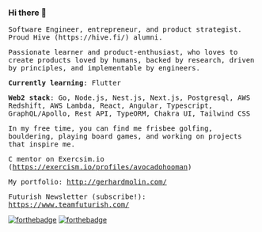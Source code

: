 ### Hi there 👋
<samp>
<p>
Software Engineer, entrepreneur, and product strategist. Proud Hive (https://hive.fi/) alumni.

Passionate learner and product-enthusiast, who loves to create products loved by humans, backed by research, driven by principles, and implementable by engineers.

**Currently learning**: Flutter
 
 **Web2 stack**: Go, Node.js, Nest.js, Next.js, Postgresql, AWS Redshift, AWS Lambda, React, Angular, Typescript, GraphQL/Apollo, Rest API, TypeORM, Chakra UI, Tailwind CSS


In my free time, you can find me frisbee golfing, bouldering, playing board games, and working on projects that inspire me. 
 

C mentor on Exercsim.io (https://exercism.io/profiles/avocadohooman)

My portfolio: http://gerhardmolin.com/

Futurish Newsletter (subscribe!): https://www.teamfuturish.com/

</p>
</samp>

[![forthebadge](https://img.shields.io/badge/instagram-follow%20me-%23E4405F.svg?&style=flat&logo=instagram)](https://www.instagram.com/avocadohooman/)
[![forthebadge](https://img.shields.io/badge/linkedin-follow%20me-%230077B5.svg?&style=flat&logo=linkedin)](https://www.linkedin.com/in/avocadohooman/)
